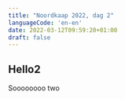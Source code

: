 ```yaml
---
title: "Noordkaap 2022, dag 2"
languageCode: 'en-en'
date: 2022-03-12T09:59:20+01:00
draft: false
---
```

## Hello2
Soooooooo two
